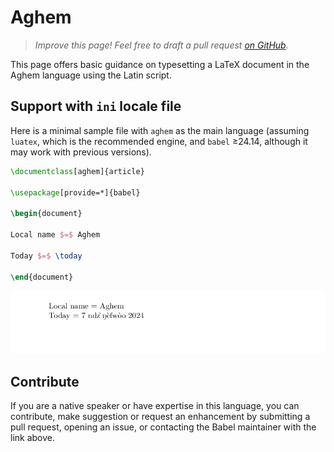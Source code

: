 # Aghem

<blockquote>
  <p><em>Improve this page! Feel free to draft a pull request <a href="https://github.com/latex3/babel/tree/docs/docs">on GitHub</a>.</em></p>
</blockquote>

This page offers basic guidance on typesetting a LaTeX document in the
Aghem language using the Latin script.

## Support with `ini` locale file

Here is a minimal sample file with `aghem` as the main language
(assuming `luatex`, which is the recommended engine, and `babel` ≥24.14,
although it may work with previous versions).

```tex
\documentclass[aghem]{article}

\usepackage[provide=*]{babel}

\begin{document}

Local name $=$ Aghem

Today $=$ \today

\end{document}
```

![](../media/locale-aghem.png)

## Contribute

If you are a native speaker or have expertise in this language, you can
contribute, make suggestion or request an enhancement by submitting a
pull request, opening an issue, or contacting the Babel maintainer with
the link above.